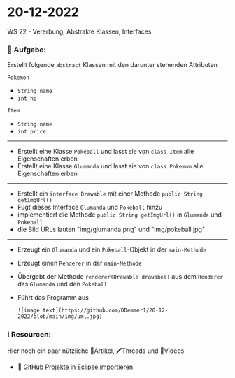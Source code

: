 # 20-12-2022
WS 22 - Vererbung, Abstrakte Klassen, Interfaces

### 📝 Aufgabe:

Erstellt folgende ```abstract``` Klassen mit den darunter stehenden Attributen

```Pokemon```
  - ```String name```
  - ```int hp```

```Item```
 - ```String name```
 - ```int price```
 
 ------------------
 
- Erstellt eine Klasse  ```Pokeball``` und lasst sie von ```class Item``` alle Eigenschaften erben 
- Erstellt eine Klasse  ```Glumanda``` und lasst sie von ```class Pokemom``` alle Eigenschaften erben

 ----------------
 
- Erstellt ein ```interface Drawable``` mit einer Methode ```public String getImgUrl()```
- Fügt dieses Interface ```Glumanda``` und ```Pokeball``` hinzu
- implementiert die Methode ```public String getImgUrl()``` in ```Glumanda``` und ```Pokeball```
- die Bild URLs lauten "img/glumanda.png" und "img/pokeball.jpg"

 
 ---------------
 
 - Erzeugt ein ```Glumanda``` und ein ```Pokeball```-Objekt in der ```main-Methode```
 - Erzeugt einen ```Renderer``` in der ```main-Methode```
 - Übergebt der Methode ```renderer(Drawable drawabel)``` aus dem ```Renderer``` das ```Glumanda``` und den ```Pokeball```
 - Führt das Programm aus
 
 
   ``![image text](https://github.com/DDemmer1/20-12-2022/blob/main/img/uml.jpg)``



  ### ℹ️ Resourcen:
Hier noch ein paar nützliche 📃Artikel, 🖊️Threads und 🎥Videos

- [ 🎥 GitHub Projekte in Eclipse importieren](https://drive.google.com/file/d/1IpwHADmwViEGQ7Pf4BgybUYpz7WBoMe5/view?usp=sharing)
